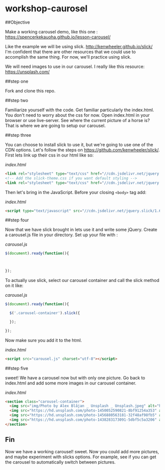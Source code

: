 # workshop-caurosel
##Objective

Make a working carousel demo, like this one :
https://spencerkekauoha.github.io/lesson-carousel/

Like the example we will be using slick.
http://kenwheeler.github.io/slick/
I'm confident that there are other resources that we could use to accomplish the same thing. For now, we'll practice using slick.

We will need images to use in our carousel. I really like this resource:
https://unsplash.com/

##step one

Fork and clone this repo.

##step two

Familiarize yourself with the code. Get familiar particularly the index.html. You don't need to worry about the css for now. Open index.html in your browser or use live-server. See where the current picture of a horse is? That is where we are going to setup our carousel.

##step three

You can choose to install slick to use it, but we're going to use one of the CDN options. Let's follow the steps on https://github.com/kenwheeler/slick/. First lets link up their css in our html like so:

*index.html*
```html
<link rel="stylesheet" type="text/css" href="//cdn.jsdelivr.net/jquery.slick/1.6.0/slick.css"/>
<!-- Add the slick-theme.css if you want default styling -->
<link rel="stylesheet" type="text/css" href="//cdn.jsdelivr.net/jquery.slick/1.6.0/slick-theme.css"/>
```

Then let's bring in the JavaScript. Before your closing ```<body>``` tag add:

*index.html*
```html
<script type="text/javascript" src="//cdn.jsdelivr.net/jquery.slick/1.6.0/slick.min.js"></script>
```


##step four

Now that we have slick brought in lets use it and write some jQuery. Create a carousel.js file in your directory. Set up your file with :

*carousel.js*

```javascript
$(document).ready(function(){



});

```

To actually use slick, select our carousel container and call the slick method on it like:

*carousel.js*

```javascript
$(document).ready(function(){

  $('.carousel-container').slick({

  });

});
```
Now make sure you  add it to the html.

*index.html*
```html
<script src="carousel.js" charset="utf-8"></script>
```

##step five

sweet! We have a carousel now but with only one picture. Go back to index.html and add some more images in our carousel container.

*index.html*
```html
<section class="carousel-container">
  <img src="img/Photo by Alex Blăjan _ Unsplash _ Unsplash.jpeg" alt="horse" />
  <img src="https://hd.unsplash.com/photo-1450052590821-8bf91254a353" alt="horse 2" />
  <img src="https://hd.unsplash.com/photo-1456880563181-32f48af98fb5" alt="horse 3" />
  <img src="https://hd.unsplash.com/photo-1438283173091-5dbf5c5a3206" alt="horse 4" />
</section>
```


## Fin

Now we have a working carousel! sweet. Now you could add more pictures, and maybe experiment with slicks options. For example, see if you can get the carousel to automatically switch between pictures.
